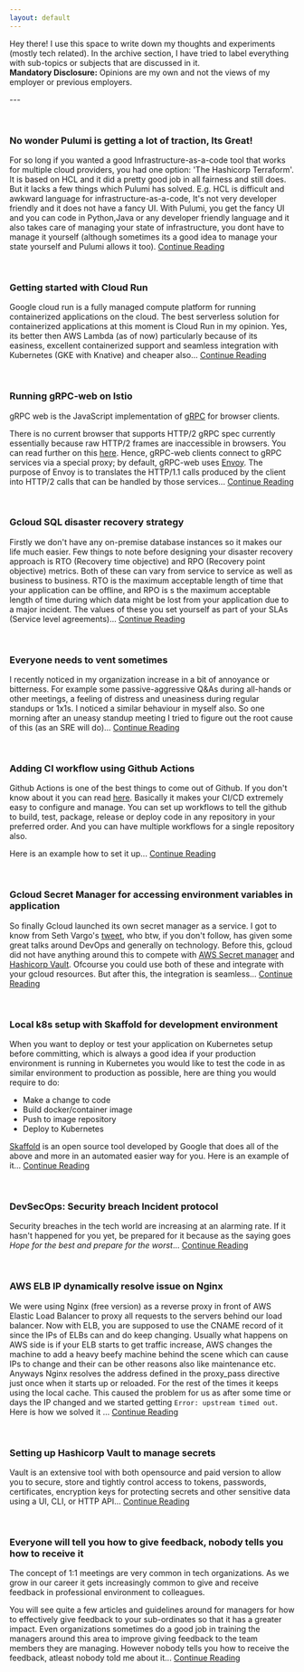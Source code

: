 ```yaml
---
layout: default
---
```

<div class='index-head'>
<p> Hey there! <span class="emoji wave" aria-label="hand wave"></span>
I use this space to write down my thoughts and experiments (mostly tech related). In the archive section, I have tried to label everything with sub-topics or subjects that are discussed in it.
<br>
<b>Mandatory Disclosure:</b> Opinions are my own and not the views of my employer or previous employers.
</p>
</div>
---

&nbsp;

### No wonder Pulumi is getting a lot of traction, Its Great!

For so long if you wanted a good Infrastructure-as-a-code tool that works for multiple cloud providers, you had one option: 'The Hashicorp Terraform'. It is based on HCL and it did a pretty good job in all fairness and still does. But it lacks a few things which Pulumi has solved. E.g. HCL is difficult and awkward language for infrastructure-as-a-code, It's not very developer friendly and it does not have a fancy UI. With Pulumi, you get the fancy UI and you can code in Python,Java or any developer friendly language and it also takes care of managing your state of infrastructure, you dont have to manage it yourself (although sometimes its a good idea to manage your state yourself and Pulumi allows it too).
[Continue Reading](./pages/pulumi.html)

&nbsp;

### Getting started with Cloud Run

Google cloud run is a fully managed compute platform for running containerized applications on the cloud.
The best serverless solution for containerized applications at this moment is Cloud Run in my opinion. Yes, its better then AWS Lambda (as of now) particularly because of its easiness, excellent containerized support and seamless integration with Kubernetes (GKE with Knative) and cheaper also...
[Continue Reading](./pages/cloud_run.html)

&nbsp;

### Running gRPC-web on Istio

gRPC web is the JavaScript implementation of [gRPC](https://grpc.io) for browser clients.

There is no current browser that supports HTTP/2 gRPC spec currently essentially because raw HTTP/2 frames are inaccessible in browsers. You can read further on this [here](https://grpc.io/blog/state-of-grpc-web/#the-grpc-web-spec). Hence, gRPC-web clients connect to gRPC services via a special proxy; by default, gRPC-web uses [Envoy](https://www.envoyproxy.io). The purpose of Envoy is to translates the HTTP/1.1 calls produced by the client into HTTP/2 calls that can be handled by those services...
[Continue Reading](./pages/grpc-web.html)

&nbsp;

### Gcloud SQL disaster recovery strategy

Firstly we don't have any on-premise database instances so it makes our life much easier. Few things to note before designing your disaster recovery approach is RTO (Recovery time objective) and RPO (Recovery point objective) metrics. Both of these can vary from service to service as well as business to business. RTO is the maximum acceptable length of time that your application can be offline, and RPO is s the maximum acceptable length of time during which data might be lost from your application due to a major incident. The values of these you set yourself as part of your SLAs (Service level agreements)...
[Continue Reading](./pages/gcloud_disaster_recovery_data.html)

&nbsp;

### Everyone needs to vent sometimes

I recently noticed in my organization increase in a bit of annoyance or bitterness. For example some passive-aggressive Q&As during all-hands or other meetings, a feeling of distress and uneasiness during regular standups or 1x1s. I noticed a similar behaviour in myself also. So one morning after an uneasy standup meeting I tried to figure out the root cause of this (as an SRE will do)... [Continue Reading](./pages/everyone_needs_to_vent.html)

&nbsp;

### Adding CI workflow using Github Actions

Github Actions is one of the best things to come out of Github. If you don't know about it you can read [here](https://docs.github.com/en/actions). Basically it makes your CI/CD extremely easy to configure and manage. You can set up workflows to tell the github to build, test, package, release or deploy code in any repository in your preferred order. And you can have multiple workflows for a single repository also.

Here is an example how to set it up... [Continue Reading](./pages/github_actions.html)


&nbsp;

### Gcloud Secret Manager for accessing environment variables in application

So finally Gcloud launched its own secret manager as a service. I got to know from Seth Vargo's [tweet](https://twitter.com/sethvargo/status/1220035296018018310), who btw, if you don't follow, has given some great talks around DevOps and generally on technology.
Before this, gcloud did not have anything around this to compete with [AWS Secret manager](https://aws.amazon.com/secrets-manager/) and [Hashicorp Vault](https://www.vaultproject.io/). Ofcourse you could use both of these and integrate with your gcloud resources. But after this, the integration is seamless... [Continue Reading](./pages/gcloud_secrets.html)

&nbsp;

### Local k8s setup with Skaffold for development environment

When you want to deploy or test your application on Kubernetes setup before committing, which is always a good idea if your production environment is running in Kubernetes you would like to test the code in as similar environment to production as possible, here are thing you would require to do:

* Make a change to code
* Build docker/container image
* Push to image repository
* Deploy to Kubernetes

[Skaffold](https://skaffold.dev/) is an open source tool developed by Google that does all of the above and more in an automated easier way for you. Here is an example of it... [Continue Reading](./pages/skaffold.html)

&nbsp;

### DevSecOps: Security breach Incident protocol

Security breaches in the tech world are increasing at an alarming rate. If it hasn't happened for you yet, be prepared for it because as the saying goes *Hope for the best and prepare for the worst*... [Continue Reading](./pages/incident_protocol.html)

&nbsp;

### AWS ELB IP dynamically resolve issue on Nginx

We were using Nginx (free version) as a reverse proxy in front of AWS Elastic Load Balancer to proxy all requests to the servers behind our load balancer. Now with ELB, you are supposed to use the CNAME record of it since the IPs of ELBs can and do keep changing. Usually what happens on AWS side is if your ELB starts to get traffic increase, AWS changes the machine to add a heavy beefy machine behind the scene which can cause IPs to change and their can be other reasons also like maintenance etc.
Anyways Nginx resolves the address defined in the proxy_pass directive just once when it starts up or reloaded. For the rest of the times it keeps using the local cache. This caused the problem for us as after some time or days the IP changed and we started getting `Error: upstream timed out`. Here is how we solved it ... [Continue Reading](./pages/nginx_aws_elb_ip.html)

&nbsp;

### Setting up Hashicorp Vault to manage secrets

Vault is an extensive tool with both opensource and paid version to allow you to secure, store and tightly control access to tokens, passwords, certificates, encryption keys for protecting secrets and other sensitive data using a UI, CLI, or HTTP API... [Continue Reading](./pages/vault.html)

&nbsp;

### Everyone will tell you how to give feedback, nobody tells you how to receive it

The concept of 1:1 meetings are very common in tech organizations. As we grow in our career it gets increasingly common to give and receive feedback in professional environment to colleagues.

You will see quite a few articles and guidelines around for managers for how to effectively give feedback to your sub-ordinates so that it has a greater impact. Even organizations sometimes do a good job in training the managers around this area to improve giving feedback to the team members they are managing. However nobody tells you how to receive the feedback, atleast nobody told me about it... [Continue Reading](./pages/feedback.html)

